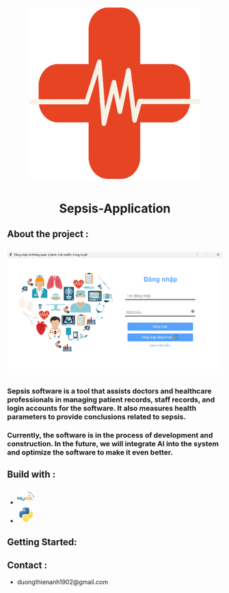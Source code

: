 <p align="center">
    <img src="picture_README/pic_1.png" style="width:400px; height:400px;" alt="ICON BỰ">
</p>
<h1 align="center" style="padding-top:10px">Sepsis-Application</h1>
<h2 align="left">About the project : <h2>
<img src="picture_README/pic_2.png" alt="ảnh dẫn chứng">
<h3>Sepsis software is a tool that assists doctors and healthcare professionals in managing patient records, staff records, and login accounts for the software. It also measures health parameters to provide conclusions related to sepsis.</h3>
<h3>Currently, the software is in the process of development and construction. In the future, we will integrate AI into the system and optimize the software to make it even better.</h3>
<h2>Build with :</h2>
<ul>
    <li>
        <a href="https://www.mysql.com/" target="_blank" rel="noreferrer"> <img src="https://raw.githubusercontent.com/devicons/devicon/master/icons/mysql/mysql-original-wordmark.svg" alt="mysql" width="40" height="40"/> </a>
    </li>
    <li>
        <a href="https://www.python.org" target="_blank" rel="noreferrer"> <img src="https://raw.githubusercontent.com/devicons/devicon/master/icons/python/python-original.svg" alt="python" width="40" height="40"/> </a>
    </li>
</ul>
<h2>Getting Started: </h2>
<h2>Contact :</h2>
<ul>
    <li>duongthienanh1902@gmail.com</li>
</ul>